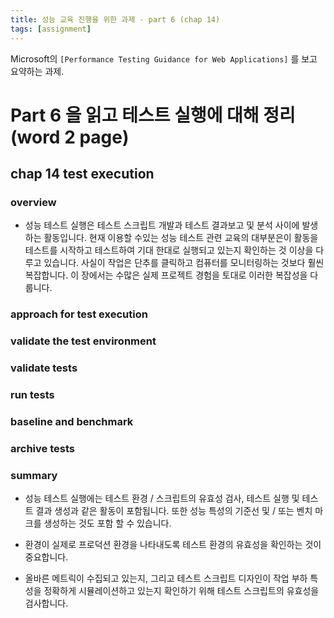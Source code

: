 ```yaml
---
title: 성능 교육 진행을 위한 과제 - part 6 (chap 14)
tags: [assignment]
---
```


Microsoft의 `[Performance Testing Guidance for Web Applications]` 를 보고 요약하는 과제.

# Part 6 을 읽고 테스트 실행에 대해 정리 (word 2 page)

## chap 14 test execution

### overview
- 성능 테스트 실행은 테스트 스크립트 개발과 테스트 결과보고 및 분석 사이에 발생하는 활동입니다. 현재 이용할 수있는 성능 테스트 관련 교육의 대부분은이 활동을 테스트를 시작하고 테스트하여 기대 한대로 실행되고 있는지 확인하는 것 이상을 다루고 있습니다. 사실이 작업은 단추를 클릭하고 컴퓨터를 모니터링하는 것보다 훨씬 복잡합니다. 이 장에서는 수많은 실제 프로젝트 경험을 토대로 이러한 복잡성을 다룹니다.

### approach for test execution


### validate the test environment


### validate tests


### run tests


### baseline and benchmark


### archive tests


### summary
- 성능 테스트 실행에는 테스트 환경 / 스크립트의 유효성 검사, 테스트 실행 및 테스트 결과 생성과 같은 활동이 포함됩니다. 또한 성능 특성의 기준선 및 / 또는 벤치 마크를 생성하는 것도 포함 할 수 있습니다.

- 환경이 실제로 프로덕션 환경을 나타내도록 테스트 환경의 유효성을 확인하는 것이 중요합니다.

- 올바른 메트릭이 수집되고 있는지, 그리고 테스트 스크립트 디자인이 작업 부하 특성을 정확하게 시뮬레이션하고 있는지 확인하기 위해 테스트 스크립트의 유효성을 검사합니다.